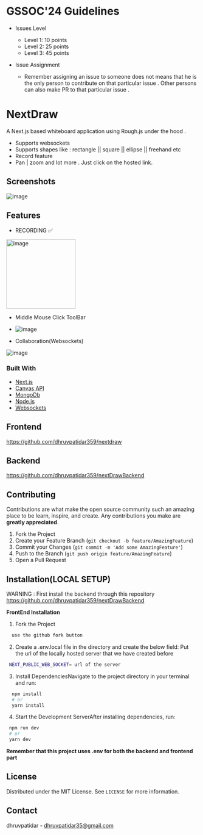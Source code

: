 # GSSOC'24 Guidelines

- Issues Level

  - Level 1: 10 points
  - Level 2: 25 points
  - Level 3: 45 points

- Issue Assignment
  - Remember assigning an issue to someone does not means that he is the only person to contribute on that particular issue . Other persons can also make PR to that particular issue .

# NextDraw

A Next.js based whiteboard application using Rough.js under the hood .

- Supports websockets
- Supports shapes like : rectangle || square || ellipse || freehand etc
- Record feature
- Pan | zoom and lot more . Just click on the hosted link.

## Screenshots

![image](https://github.com/dhruvpatidar359/nextdraw/assets/103873587/19f1fa93-8b93-4713-adc5-306605bb8a6f)

## Features

- RECORDING ✅

<img width="182" alt="image" src="https://github.com/dhruvpatidar359/nextdraw/assets/103873587/64637de6-60e6-4192-99a5-054864edb6e2">

- Middle Mouse Click ToolBar
- ![image](https://github.com/dhruvpatidar359/nextdraw/assets/103873587/9ba4a9e8-3397-4c89-91da-0932d2012d90)

- Collaboration(Websockets)

![image](https://github.com/dhruvpatidar359/nextdraw/assets/103873587/b33557e4-c205-4785-b3f8-4c6f1be50951)

### Built With

- [Next.js]()
- [Canvas API]()
- [MongoDb]()
- [Node.js]()
- [Websockets]()

## Frontend

https://github.com/dhruvpatidar359/nextdraw

## Backend

https://github.com/dhruvpatidar359/nextDrawBackend

## Contributing

Contributions are what make the open source community such an amazing place to be learn, inspire, and create. Any contributions you make are **greatly appreciated**.

1. Fork the Project
2. Create your Feature Branch (`git checkout -b feature/AmazingFeature`)
3. Commit your Changes (`git commit -m 'Add some AmazingFeature'`)
4. Push to the Branch (`git push origin feature/AmazingFeature`)
5. Open a Pull Request

## Installation(LOCAL SETUP)

WARNING : First install the backend through this repository
https://github.com/dhruvpatidar359/nextDrawBackend

**FrontEnd Installation**

1. Fork the Project

```bash
  use the github fork button
```

2. Create a .env.local file in the directory and create the below field: Put the url of the locally hosted server that we have created before

```bash
 NEXT_PUBLIC_WEB_SOCKET= url of the server
```

3. Install DependenciesNavigate to the project directory in your terminal and run:

```bash
  npm install
  # or
  yarn install
```

4. Start the Development ServerAfter installing dependencies, run:

```bash
 npm run dev
 # or
 yarn dev

```

**Remember that this project uses .env for both the backend and frontend part**

## License

Distributed under the MIT License. See `LICENSE` for more information.

## Contact

dhruvpatidar - dhruvpatidar35@gmail.com
